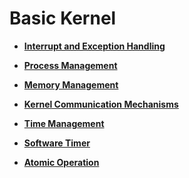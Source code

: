 # Basic Kernel<a name="EN-US_TOPIC_0000001123091601"></a>

-   **[Interrupt and Exception Handling](kernel-small-basic-interrupt.md)**  

-   **[Process Management](kernel-small-basic-process.md)**  

-   **[Memory Management](kernel-small-basic-memory.md)**  

-   **[Kernel Communication Mechanisms](kernel-small-basic-trans.md)**  

-   **[Time Management](kernel-small-basic-time.md)**  

-   **[Software Timer](kernel-small-basic-softtimer.md)**  

-   **[Atomic Operation](kernel-small-basic-atomic.md)**  


